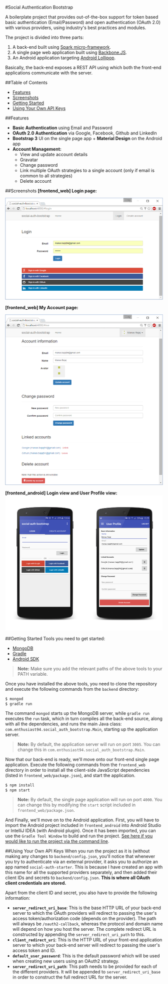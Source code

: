 #Social Authentication Bootstrap 

A boilerplate project that provides out-of-the-box support for token based basic authentication (Email/Password) and open authentication (OAuth 2.0) with various providers, using industry's best practices and modules. 

The project is divided into three parts:
 
1. A back-end built using [Spark micro-framework](http://sparkjava.com/).
2. A single page web application built using [Backbone.JS](http://backbonejs.org/).
3. An Android application targeting [Android Lollipop](https://www.android.com/versions/lollipop-5-0/). 
 

Basically, the back-end exposes a REST API using which both the front-end applications communicate with the server. 

##Table of Contents
- [Features](#features) 
- [Screenshots](#screenshots)
- [Getting Started](#getting-started)
- [Using Your Own API Keys](#using-your-own-api-keys)

##Features
- **Basic Authentication** using Email and Password
- **OAuth 2.0 Authentication** via Google, Facebook, Github and LinkedIn
- **Bootstrap 3** UI on the single page app + **Material Design** on the Android app
- **Account Management:**
	- View and update account details
	- Gravatar
	- Change password
	- Link multiple OAuth strategies to a single account (only if email is common to all strategies)
	- Delete account

##Screenshots
**[frontend_web] Login page:**

![1](https://github.com/enthusiast94/social-auth-bootstrap/blob/master/screenshots/1.png)

**[frontend_web] My Account page:**

![2](https://github.com/enthusiast94/social-auth-bootstrap/blob/master/screenshots/2.png)

**[frontend_android] Login view and User Profile view:**
![3](https://github.com/enthusiast94/social-auth-bootstrap/blob/master/screenshots/6.png)

##Getting Started
Tools you need to get started:
- [MongoDB](https://www.mongodb.org/) 
- [Gradle](https://gradle.org/gradle-download/)
- [Android SDK](http://developer.android.com/sdk/index.html) 

> **Note:** Make sure you add the relevant paths of the above tools to your PATH variable. 

Once you have installed the above tools, you need to clone the repository and execute the following commands from the `backend` directory: 
```
$ mongod
$ gradle run 
```
The command `mongod` starts up the MongoDB server, while `gradle run` executes the `run` task, which in turn compiles all the back-end source, along with all the dependencies, and runs the main Java class: `com.enthusiast94.social_auth_bootstrap.Main`, starting up the application server.

>**Note:** By default, the application server will run on port `3005`. You can change this in `com.enthusiast94.social_auth_bootstrap.Main`.   
 
 Now that our back-end is ready, we'll move onto our front-end single page application. Execute the following commands from the `frontend_web` directory in order to install all the client-side JavaScript dependencies (listed in `frontend_web/package.json`), and start the application.  
 ```
 $ npm install
 $ npm start
 ```
 >**Note:** By default, the single page application will run on port `4000`. You can change this by modifying the `start` script included in `frontend_web/package.json`.

And Finally, we'll move on to the Android application. First, you will have to import the Android project included in `frontend_android` into Android Studio or IntelliJ IDEA (with Android plugin). Once it has been imported, you can use the `Gradle Tool Window` to build and run the project. [See here if you would like to run the project via the command line](http://developer.android.com/tools/building/building-cmdline.html). 
   
##Using Your Own API Keys
When you run the project as it is (without making any changes to `backend/config.json`, you'll notice that whenever you try to authenticate via an external provider, it asks you to authorize an app named `social-auth-starter`. This is because I have created an app with this name for all the supported providers separately, and then added their client IDs and secrets to `backend/config.json`. **This is where all OAuth client credentials are stored.** 

Apart from the client ID and secret, you also have to provide the following information:

- **`server_redirect_uri_base`**: This is the base HTTP URL of your back-end server to which the OAuth providers will redirect to passing the user's access token/authorization code (depends on the provider). The path will always be `/oauth2-callback`, whereas the protocol and domain name will depend on how you host the server. The complete redirect URL is constructed by appending the `server_redirect_uri_path` to this.
- **`client_redirect_uri`**: This is the HTTP URL of your front-end application server to which your back-end server will redirect to passing the user's access token and ID. 
- **`default_user_password`**: This is the default password which will be used when creating new users using an OAuth2 strategy. 
- **`server_redirect_uri_path`**: This path needs to be provided for each of the different providers. It will be appended to `server_redirect_uri_base` in order to construct the full redirect URL for the server.   
